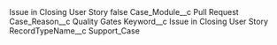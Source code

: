 <?xml version="1.0" encoding="UTF-8"?>
<CustomMetadata xmlns="http://soap.sforce.com/2006/04/metadata" xmlns:xsi="http://www.w3.org/2001/XMLSchema-instance" xmlns:xsd="http://www.w3.org/2001/XMLSchema">
    <label>Issue in Closing User Story</label>
    <protected>false</protected>
    <values>
        <field>Case_Module__c</field>
        <value xsi:type="xsd:string">Pull Request</value>
    </values>
    <values>
        <field>Case_Reason__c</field>
        <value xsi:type="xsd:string">Quality Gates</value>
    </values>
    <values>
        <field>Keyword__c</field>
        <value xsi:type="xsd:string">Issue in Closing User Story</value>
    </values>
    <values>
        <field>RecordTypeName__c</field>
        <value xsi:type="xsd:string">Support_Case</value>
    </values>
</CustomMetadata>
